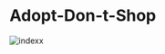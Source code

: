 # Adopt-Don-t-Shop
![indexx](https://user-images.githubusercontent.com/65812896/90961385-285c0c00-e4c6-11ea-936e-79da25d8523f.PNG)
